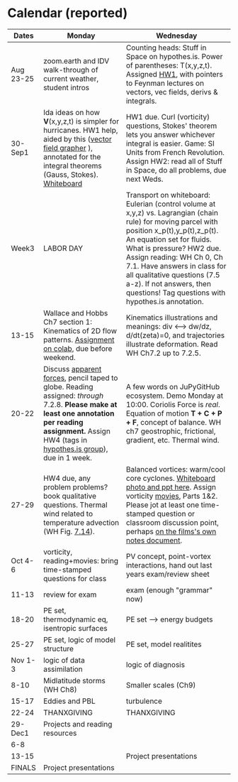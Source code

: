 # Calendar (reported) 

Dates	|Monday	|Wednesday
-------|------------- | ------------- 
Aug 23-25 |zoom.earth and IDV walk-through of current weather, student intros| Counting heads: Stuff in Space on hypothes.is. Power of parentheses: T(x,y,z,t). Assigned [HW1](https://github.com/ATMOcanes/ATM651_2021/tree/master/Week%20copy%201), with pointers to Feynman lectures on vectors, vec fields, derivs & integrals. 
30-Sep1	| Ida ideas on how **V**(x,y,z,t) is simpler for hurricanes. HW1 help, aided by this ([vector field grapher](https://user.mendelu.cz/marik/EquationExplorer/vectorfield.html) ), annotated for the integral theorems (Gauss, Stokes). [Whiteboard](https://github.com/ATMOcanes/ATM651_2021/blob/master/Week%20copy%202/Whiteboard%5B20210830%5D.pdf)| HW1 due. Curl (vorticity) questions, Stokes' theorem lets you answer whichever integral is easier. Game: SI Units from French Revolution. Assign HW2: read all of Stuff in Space, do all problems, due next Weds.  
Week3|LABOR DAY | Transport on whiteboard: Eulerian (control volume at x,y,z) vs. Lagrangian (chain rule) for moving parcel with position x_p(t),y_p(t),z_p(t). An equation set for fluids. What is pressure? HW2 due. Assign reading: WH Ch 0, Ch 7.1. Have answers in class for all qualitative questions (7.5 a-z). If not answers, then questions! Tag questions with hypothes.is annotation. 
13-15	|Wallace and Hobbs Ch7 section 1: Kinematics of 2D flow patterns. [Assignment on colab](https://colab.research.google.com/drive/1uY31iYu5dZ5E9F-UoYrpWQf4UnJLvoKG?usp=sharing), due before weekend. | Kinematics illustrations and meanings: div <--> dw/dz, d/dt(zeta)=0, and trajectories illustrate deformation. Read WH Ch7.2 up to 7.2.5. 
20-22   |Discuss [apparent forces](https://github.com/ATMOcanes/ATM651_2021/blob/master/Week%20copy%205/ApparentForces.pdf), pencil taped to globe. Reading assigned: *through* 7.2.8. **Please make at least one annotation per reading assignment.** Assign HW4 (tags in [hypothes.is group](https://hypothes.is/groups/iMnrZwXz/atm651-2021)), due in 1 week.| A few words on JuPyGitHub ecosystem. Demo Monday at 10:00. Coriolis Force is *real*. Equation of motion **T + C + P + F**, concept of balance. WH ch7 geostrophic, frictional, gradient, etc. Thermal wind. 
27-29	|HW4 due, any problem problems? book qualitative questions. Thermal wind related to temperature advection (WH Fig. [7.14](https://hyp.is/pKoXYh_KEeycHPdhl2DA9w/weather.rsmas.miami.edu/bmapes/pagestuff/WallaceHobbs-Ch7.pdf)). | Balanced vortices: warm/cool core cyclones. [Whiteboard photo and ppt here](https://github.com/ATMOcanes/ATM651_2021/blob/master/Week%20copy%206/2021_Warm-coolCore_Vortices.pptx). Assign vorticity [movies](http://web.mit.edu/hml/ncfmf.html), Parts 1&2. Please jot at least one time-stamped question or classroom discussion point, perhaps [on the films's own notes document](https://hyp.is/dfl8DgtTEeyLJGc_BsNVhQ/weather.rsmas.miami.edu/bmapes/http/pagestuff/Vorticity_Film_Notes.pdf). 
Oct 4-6	|vorticity, reading+movies: bring time-stamped questions for class|PV concept, point-vortex interactions, hand out last years exam/review sheet
11-13	|review for exam | exam (enough "grammar" now)
18-20	|PE set, thermodynamic eq, isentropic surfaces| PE set --> energy budgets
25-27	|PE set, logic of model structure| PE set, model realitites 
Nov 1-3	|logic of data assimilation | logic of diagnosis 
8-10	|Midlatitude storms (WH Ch8)| Smaller scales (Ch9) 
15-17	|Eddies and PBL|turbulence
22-24	|THANXGIVING|THANXGIVING
29-Dec1	|Projects and reading resources|
6-8	||
13-15||Project presentations
FINALS|Project presentations|

